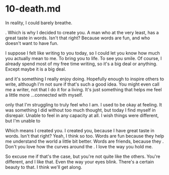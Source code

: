 # 10-death.md

In reality, I could barely breathe.

. Which is why I decided to create you. A man who at the very least, has a great taste in words. Isn't that right? Because words are fun, and who doesn't want to have fun.


I suppose I felt like writing to you today, so I could let you know how much you actually mean to me. To bring you to life. To see you smile. Of course, I already spend most of my free time writing, so it's a big deal or anything. Except maybe it is a big deal.


 and it's something I really enjoy doing. Hopefully enough to inspire others to write, although I'm not sure if that's such a good idea. You might even call me a writer, not that I do it for a living. It's just something that helps me feel a little more ...connected with myself.

 only that I'm struggling to truly feel who I am. I used to be okay at feeling. It was something I did without too much thought, but today I find myself in disrepair. Unable to feel in any capacity at all. I wish things were different, but I'm unable to

 Which means I created you. I created you, because I have great taste in words. Isn't that right? Yeah, I think so too. Words are fun because they help me understand the world a little bit better. Words are friends, because they . Don't you love how the curves around the . I love the way you hold me.

So excuse me if that's the case, but you're not quite like the others. You're different, and I like that. Even the way your eyes blink. There's a certain beauty to that. I think we'll get along.